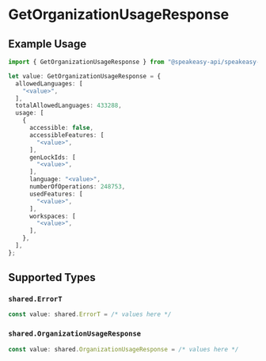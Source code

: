 # GetOrganizationUsageResponse

## Example Usage

```typescript
import { GetOrganizationUsageResponse } from "@speakeasy-api/speakeasy-client-sdk-typescript/sdk/models/operations";

let value: GetOrganizationUsageResponse = {
  allowedLanguages: [
    "<value>",
  ],
  totalAllowedLanguages: 433288,
  usage: [
    {
      accessible: false,
      accessibleFeatures: [
        "<value>",
      ],
      genLockIds: [
        "<value>",
      ],
      language: "<value>",
      numberOfOperations: 248753,
      usedFeatures: [
        "<value>",
      ],
      workspaces: [
        "<value>",
      ],
    },
  ],
};
```

## Supported Types

### `shared.ErrorT`

```typescript
const value: shared.ErrorT = /* values here */
```

### `shared.OrganizationUsageResponse`

```typescript
const value: shared.OrganizationUsageResponse = /* values here */
```

